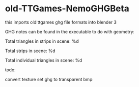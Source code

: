 # old-TTGames-NemoGHGBeta

this imports old ttgames ghg file formats into blender 3

GHG notes can be found in the executable to do with geometry:

Total triangles in strips in scene: %d

Total strips in scene: %d

Total individual triangles in scene: %d

todo:

convert texture set ghg to transparent bmp
